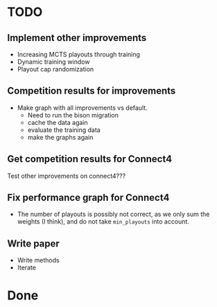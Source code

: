 # TODO 

## Implement other improvements
- Increasing MCTS playouts through training
- Dynamic training window
- Playout cap randomization

## Competition results for improvements
- Make graph with all improvements vs default.
    - Need to run the bison migration
    - cache the data again
    - evaluate the training data
    - make the graphs again

## Get competition results for Connect4
Test other improvements on connect4???



## Fix performance graph for Connect4
- The number of playouts is possibly not correct, as we only sum the weights (I think), and do not take `min_playouts` into account.


## Write paper
- Write methods
- Iterate


# Done